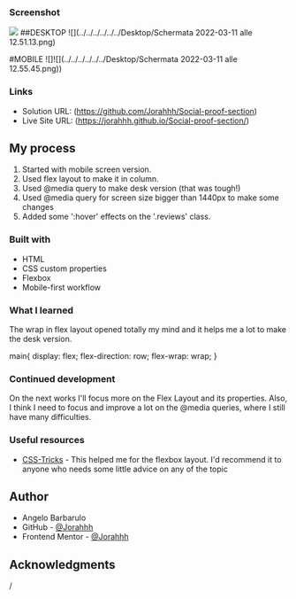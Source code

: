 

### Screenshot

![](./screenshot.jpg)
##DESKTOP
![]()![](../../../../../../Desktop/Schermata 2022-03-11 alle 12.51.13.png)

#MOBILE
![]![](../../../../../../Desktop/Schermata 2022-03-11 alle 12.55.45.png))


### Links

- Solution URL: (https://github.com/Jorahhh/Social-proof-section)
- Live Site URL: (https://jorahhh.github.io/Social-proof-section/)

## My process

1) Started with mobile screen version.
2) Used flex layout to make it in column.
3) Used @media query to make desk version (that was tough!)
4) Used @media query for screen size bigger than 1440px to make some changes
5) Added some ':hover' effects on the '.reviews' class.


### Built with

- HTML
- CSS custom properties
- Flexbox
- Mobile-first workflow


### What I learned

The wrap in flex layout opened totally my mind and it helps me a lot to make the desk version.

main{
display: flex;
flex-direction: row;
flex-wrap: wrap;
}

### Continued development

On the next works I'll focus more on the Flex Layout and its properties. 
Also, I think I need to focus and improve a lot on the @media queries, where I still have many difficulties.

### Useful resources

- [CSS-Tricks](https://css-tricks.com/guides/) - This helped me for the flexbox layout. I'd recommend it to anyone who needs some little advice on any of the topic

## Author

- Angelo Barbarulo
- GitHub - [@Jorahhh](https://github.com/Jorahhh)
- Frontend Mentor - [@Jorahhh](https://www.frontendmentor.io/profile/Jorahhh)


## Acknowledgments

/
